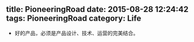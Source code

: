 title: PioneeringRoad
date: 2015-08-28 12:24:42
tags: PioneeringRoad
category: Life
---

* 好的产品，必须是产品设计、技术、运营的完美结合。
